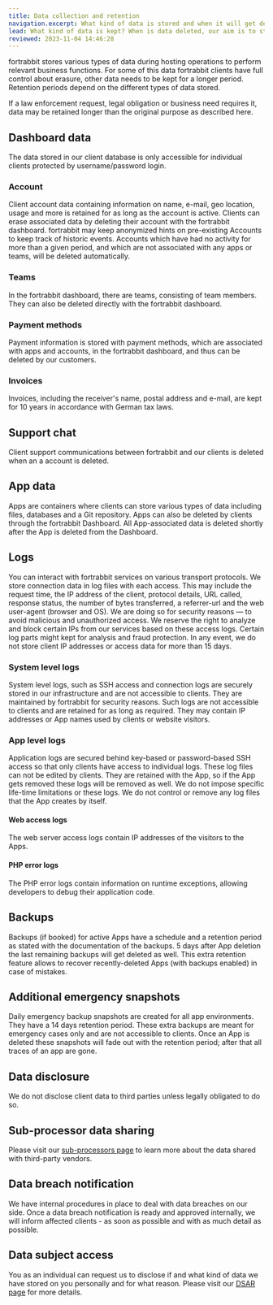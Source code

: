 ```yaml
---
title: Data collection and retention
navigation.excerpt: What kind of data is stored and when it will get deleted.
lead: What kind of data is kept? When is data deleted, our aim is to store only the minimum data required and to delete as much as possible whenever possible.
reviewed: 2023-11-04 14:46:28
---
```


fortrabbit stores various types of data during hosting operations to perform relevant business functions. For some of this data fortrabbit clients have full control about erasure, other data needs to be kept for a longer period. Retention periods depend on the different types of data stored.

If a law enforcement request, legal obligation or business need requires it, data may be retained longer than the original purpose as described here.

## Dashboard data

The data stored in our client database is only accessible for individual clients protected by username/password login.

### Account

Client account data containing information on name, e-mail, geo location, usage and more is retained for as long as the account is active. Clients can erase associated data by deleting their account with the fortrabbit dashboard. fortrabbit may keep anonymized hints on pre-existing Accounts to keep track of historic events. Accounts which have had no activity for more than a given period, and which are not associated with any apps or teams, will be deleted automatically.

### Teams

In the fortrabbit dashboard, there are teams, consisting of team members. They can also be deleted directly with the fortrabbit dashboard.

### Payment methods

Payment information is stored with payment methods, which are associated with apps and accounts, in the fortrabbit dashboard, and thus can be deleted by our customers.

### Invoices

Invoices, including the receiver's name, postal address and e-mail, are kept for 10 years in accordance with German tax laws.

## Support chat

Client support communications between fortrabbit and our clients is deleted when an a account is deleted.

## App data

Apps are containers where clients can store various types of data including files, databases and a Git repository. Apps can also be deleted by clients through the fortrabbit Dashboard. All App-associated data is deleted shortly after the App is deleted from the Dashboard.

## Logs

You can interact with fortrabbit services on various transport protocols. We store connection data in log files with each access. This may include the request time, the IP address of the client, protocol details, URL called, response status, the number of bytes transferred, a referrer-url and the web user-agent (browser and OS). We are doing so for security reasons — to avoid malicious and unauthorized access. We reserve the right to analyze and block certain IPs from our services based on these access logs. Certain log parts might kept for analysis and fraud protection. In any event, we do not store client IP addresses or access data for more than 15 days.

### System level logs

System level logs, such as SSH access and connection logs are securely stored in our infrastructure and are not accessible to clients. They are maintained by fortrabbit for security reasons. Such logs are not accessible to clients and are retained for as long as required. They may contain IP addresses or App names used by clients or website visitors.

### App level logs

Application logs are secured behind key-based or password-based SSH access so that only clients have access to individual logs. These log files can not be edited by clients. They are retained with the App, so if the App gets removed these logs will be removed as well. We do not impose specific life-time limitations or these logs. We do not control or remove any log files that the App creates by itself.

#### Web access logs

The web server access logs contain IP addresses of the visitors to the Apps.

#### PHP error logs

The PHP error logs contain information on runtime exceptions, allowing developers to debug their application code.

## Backups

Backups (if booked) for active Apps have a schedule and a retention period as stated with the documentation of the backups. 5 days after App deletion the last remaining backups will get deleted as well. This extra retention feature allows to recover recently-deleted Apps (with backups enabled) in case of mistakes.

## Additional emergency snapshots

Daily emergency backup snapshots are created for all app environments. They have a 14 days retention period. These extra backups are meant for emergency cases only and are not accessible to clients. Once an App is deleted these snapshots will fade out with the retention period; after that all traces of an app are gone.

## Data disclosure

We do not disclose client data to third parties unless legally obligated to do so.

## Sub-processor data sharing

Please visit our [sub-processors page](sub-processors) to learn more about the data shared with third-party vendors.

## Data breach notification

We have internal procedures in place to deal with data breaches on our side. Once a data breach notification is ready and approved internally, we will inform affected clients - as soon as possible and with as much detail as possible.

## Data subject access

You as an individual can request us to disclose if and what kind of data we have stored on you personally and for what reason. Please visit our [DSAR page](dsar-policy) for more details.
